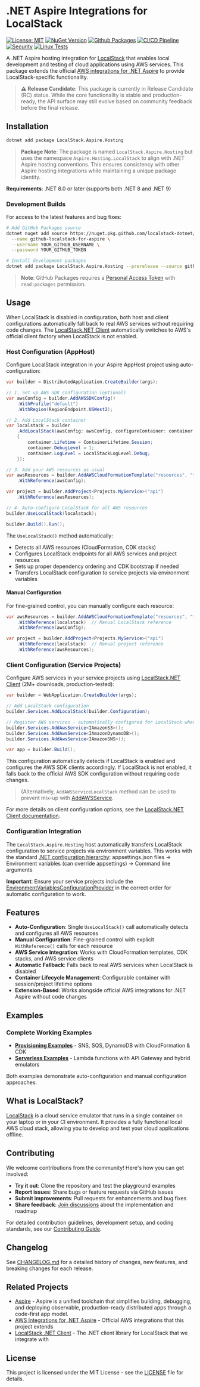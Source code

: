 # .NET Aspire Integrations for LocalStack

[![License: MIT](https://img.shields.io/badge/License-MIT-yellow.svg)](LICENSE) [![NuGet Version](https://img.shields.io/nuget/vpre/LocalStack.Aspire.Hosting)](https://www.nuget.org/packages/LocalStack.Aspire.Hosting) [![Github Packages](https://img.shields.io/endpoint?url=https%3A%2F%2Fyvfdbfas85.execute-api.eu-central-1.amazonaws.com%2Flive%2Fbadge%2Fpackages%2FLocalStack.Aspire.Hosting%3Fsource%3Dgithub%26includeprerelease%3Dtrue%26label%3Dgithub)](https://github.com/localstack-dotnet/dotnet-aspire-for-localstack/pkgs/nuget/LocalStack.Aspire.Hosting) [![CI/CD Pipeline](https://github.com/localstack-dotnet/dotnet-aspire-for-localstack/actions/workflows/ci-cd.yml/badge.svg)](https://github.com/localstack-dotnet/dotnet-aspire-for-localstack/actions/workflows/ci-cd.yml) [![Security](https://github.com/localstack-dotnet/dotnet-aspire-for-localstack/actions/workflows/github-code-scanning/codeql/badge.svg)](https://github.com/localstack-dotnet/dotnet-aspire-for-localstack/actions/workflows/github-code-scanning/codeql) [![Linux Tests](https://img.shields.io/endpoint?url=https%3A%2F%2Fyvfdbfas85.execute-api.eu-central-1.amazonaws.com%2Flive%2Fbadge%2Ftests%2Flinux%3Fpackage%3DLocalStack.Aspire.Hosting%26label%3DTests)](https://yvfdbfas85.execute-api.eu-central-1.amazonaws.com/live/redirect/test-results/linux?package=LocalStack.Aspire.Hosting)

A .NET Aspire hosting integration for [LocalStack](https://localstack.cloud/) that enables local development and testing of cloud applications using AWS services. This package extends the official [AWS integrations for .NET Aspire](https://github.com/aws/integrations-on-dotnet-aspire-for-aws) to provide LocalStack-specific functionality.

> **⚠️ Release Candidate**: This package is currently in Release Candidate (RC) status. While the core functionality is stable and production-ready, the API surface may still evolve based on community feedback before the final release.

## Installation

```bash
dotnet add package LocalStack.Aspire.Hosting
```

> **Package Note**: The package is named `LocalStack.Aspire.Hosting` but uses the namespace `Aspire.Hosting.LocalStack` to align with .NET Aspire hosting conventions. This ensures consistency with other Aspire hosting integrations while maintaining a unique package identity.

**Requirements**: .NET 8.0 or later (supports both .NET 8 and .NET 9)

### Development Builds

For access to the latest features and bug fixes:

```bash
# Add GitHub Packages source
dotnet nuget add source https://nuget.pkg.github.com/localstack-dotnet/index.json \
  --name github-localstack-for-aspire \
  --username YOUR_GITHUB_USERNAME \
  --password YOUR_GITHUB_TOKEN

# Install development packages
dotnet add package LocalStack.Aspire.Hosting --prerelease --source github-localstack-for-aspire
```

> **Note**: GitHub Packages requires a [Personal Access Token](https://docs.github.com/en/authentication/keeping-your-account-and-data-secure/creating-a-personal-access-token) with `read:packages` permission.

## Usage

When LocalStack is disabled in configuration, both host and client configurations automatically fall back to real AWS services without requiring code changes. The [LocalStack.NET Client](https://github.com/localstack-dotnet/localstack-dotnet-client) automatically switches to AWS's official client factory when LocalStack is not enabled.

### Host Configuration (AppHost)

Configure LocalStack integration in your Aspire AppHost project using auto-configuration:

```csharp
var builder = DistributedApplication.CreateBuilder(args);

// 1. Set up AWS SDK configuration (optional)
var awsConfig = builder.AddAWSSDKConfig()
    .WithProfile("default")
    .WithRegion(RegionEndpoint.USWest2);

// 2. Add LocalStack container
var localstack = builder
    .AddLocalStack(awsConfig: awsConfig, configureContainer: container =>
    {
        container.Lifetime = ContainerLifetime.Session;
        container.DebugLevel = 1;
        container.LogLevel = LocalStackLogLevel.Debug;
    });

// 3. Add your AWS resources as usual
var awsResources = builder.AddAWSCloudFormationTemplate("resources", "template.yaml")
    .WithReference(awsConfig);

var project = builder.AddProject<Projects.MyService>("api")
    .WithReference(awsResources);

// 4. Auto-configure LocalStack for all AWS resources
builder.UseLocalStack(localstack);

builder.Build().Run();
```

The `UseLocalStack()` method automatically:

- Detects all AWS resources (CloudFormation, CDK stacks)
- Configures LocalStack endpoints for all AWS services and project resources
- Sets up proper dependency ordering and CDK bootstrap if needed
- Transfers LocalStack configuration to service projects via environment variables

#### Manual Configuration

For fine-grained control, you can manually configure each resource:

```csharp
var awsResources = builder.AddAWSCloudFormationTemplate("resources", "template.yaml")
    .WithReference(localstack)  // Manual LocalStack reference
    .WithReference(awsConfig);

var project = builder.AddProject<Projects.MyService>("api")
    .WithReference(localstack)  // Manual project reference
    .WithReference(awsResources);
```

### Client Configuration (Service Projects)

Configure AWS services in your service projects using [LocalStack.NET Client](https://github.com/localstack-dotnet/localstack-dotnet-client) (2M+ downloads, production-tested):

```csharp
var builder = WebApplication.CreateBuilder(args);

// Add LocalStack configuration
builder.Services.AddLocalStack(builder.Configuration);

// Register AWS services - automatically configured for LocalStack when enabled
builder.Services.AddAwsService<IAmazonS3>();
builder.Services.AddAwsService<IAmazonDynamoDB>();
builder.Services.AddAwsService<IAmazonSNS>();

var app = builder.Build();
```

This configuration automatically detects if LocalStack is enabled and configures the AWS SDK clients accordingly. If LocalStack is not enabled, it falls back to the official AWS SDK configuration without requiring code changes.

> (Alternatively, `AddAWSServiceLocalStack` method can be used to prevent mix-up with [AddAWSService](https://docs.aws.amazon.com/sdk-for-net/v3/developer-guide/net-dg-config-netcore.html).

For more details on client configuration options, see the [LocalStack.NET Client documentation](https://github.com/localstack-dotnet/localstack-dotnet-client).

### Configuration Integration

The `LocalStack.Aspire.Hosting` host automatically transfers LocalStack configuration to service projects via environment variables. This works with the standard [.NET configuration hierarchy](https://learn.microsoft.com/en-us/aspnet/core/fundamentals/configuration/?view=aspnetcore-9.0#configuration-providers): appsettings.json files -> Environment variables (can override appsettings) -> Command line arguments

**Important**: Ensure your service projects include the [EnvironmentVariablesConfigurationProvider](https://learn.microsoft.com/en-us/aspnet/core/fundamentals/configuration/?view=aspnetcore-9.0#evcp) in the correct order for automatic configuration to work.

## Features

- **Auto-Configuration**: Single `UseLocalStack()` call automatically detects and configures all AWS resources
- **Manual Configuration**: Fine-grained control with explicit `WithReference()` calls for each resource
- **AWS Service Integration**: Works with CloudFormation templates, CDK stacks, and AWS service clients
- **Automatic Fallback**: Falls back to real AWS services when LocalStack is disabled
- **Container Lifecycle Management**: Configurable container with session/project lifetime options
- **Extension-Based**: Works alongside official AWS integrations for .NET Aspire without code changes

## Examples

### Complete Working Examples

- **[Provisioning Examples](playground/provisioning/)** - SNS, SQS, DynamoDB with CloudFormation & CDK
- **[Serverless Examples](playground/lambda/)** - Lambda functions with API Gateway and hybrid emulators

Both examples demonstrate auto-configuration and manual configuration approaches.

## What is LocalStack?

[LocalStack](https://localstack.cloud/) is a cloud service emulator that runs in a single container on your laptop or in your CI environment. It provides a fully functional local AWS cloud stack, allowing you to develop and test your cloud applications offline.

## Contributing

We welcome contributions from the community! Here's how you can get involved:

- **Try it out**: Clone the repository and test the playground examples
- **Report issues**: Share bugs or feature requests via GitHub issues
- **Submit improvements**: Pull requests for enhancements and bug fixes
- **Share feedback**: [Join discussions](https://github.com/localstack-dotnet/dotnet-aspire-for-localstack/discussions) about the implementation and roadmap

For detailed contribution guidelines, development setup, and coding standards, see our [Contributing Guide](.github/CONTRIBUTING.md).

## Changelog

See [CHANGELOG.md](CHANGELOG.md) for a detailed history of changes, new features, and breaking changes for each release.

## Related Projects

- [Aspire](https://github.com/dotnet/aspire) - Aspire is a unified toolchain that simplifies building, debugging, and deploying observable, production-ready distributed apps through a code-first app model.
- [AWS Integrations for .NET Aspire](https://github.com/aws/integrations-on-dotnet-aspire-for-aws) - Official AWS integrations that this project extends
- [LocalStack .NET Client](https://github.com/localstack-dotnet/localstack-dotnet-client) - The .NET client library for LocalStack that we integrate with

## License

This project is licensed under the MIT License - see the [LICENSE](LICENSE) file for details.
